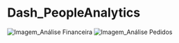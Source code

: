 # Dash_PeopleAnalytics

![Imagem_Análise Financeira](https://user-images.githubusercontent.com/68854093/204693106-9d305109-5ffa-4db3-ba6c-4981390c3b0b.png)
![Imagem_Análise Pedidos](https://user-images.githubusercontent.com/68854093/201493555-b8448dde-fc0b-4af5-8686-b1679086d76b.png)

